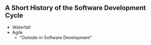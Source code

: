## A Short History of the Software Development Cycle

* Waterfall
* Agile
  - "Outside-in Software Development"
